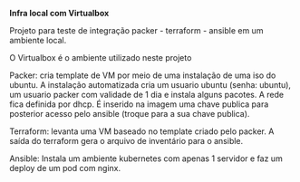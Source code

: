 **Infra local com Virtualbox**

Projeto para teste de integração packer - terraform - ansible em um ambiente local.

O Virtualbox é o ambiente utilizado neste projeto

Packer: cria template de VM por meio de uma instalação de uma iso do ubuntu. A instalação automatizada cria um usuario ubuntu (senha: ubuntu), um usuario packer com validade de 1 dia e instala alguns pacotes. A rede fica definida por dhcp. É inserido na imagem uma chave publica para posterior acesso pelo ansible (troque para a sua chave publica).

Terraform: levanta uma VM baseado no template criado pelo packer. A saída do terraform gera o arquivo de inventário para o ansible.

Ansible: Instala um ambiente kubernetes com apenas 1 servidor e faz um deploy de um pod com nginx.
